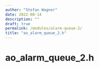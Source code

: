 ```yaml
---
author: "Stefan Wagner"
date: 2022-08-14
description: ""
draft: true
permalink: /modules/alarm-queue-2/
title: "ao_alarm_queue_2.h"
---
```


# ao_alarm_queue_2.h
